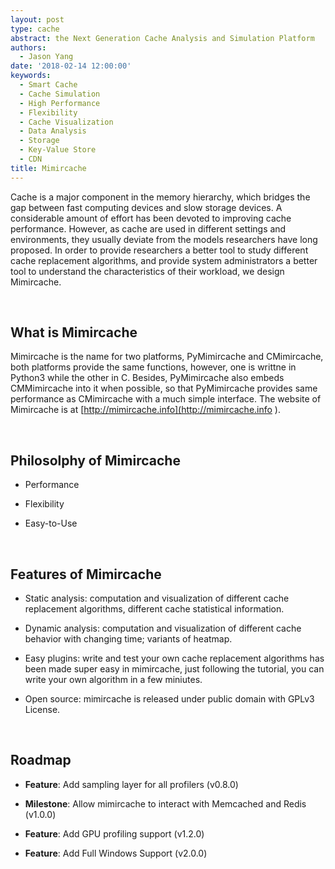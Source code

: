 ```yaml
---
layout: post
type: cache
abstract: the Next Generation Cache Analysis and Simulation Platform
authors:
  - Jason Yang
date: '2018-02-14 12:00:00'
keywords:
  - Smart Cache
  - Cache Simulation
  - High Performance
  - Flexibility
  - Cache Visualization
  - Data Analysis
  - Storage
  - Key-Value Store
  - CDN
title: Mimircache
---
```


Cache is a major component in the memory hierarchy, which bridges the gap
between fast computing devices and slow storage devices. A considerable amount
of effort has been devoted to improving cache performance. However, as cache are
used in different settings and environments, they usually deviate from the
models researchers have long proposed. In order to provide researchers a better
tool to study different cache replacement algorithms, and provide system
administrators a better tool to understand the characteristics of their
workload, we design Mimircache.

 

What is Mimircache
-------------------

Mimircache is the name for two platforms, PyMimircache and CMimircache, both
platforms provide the same functions, however, one is writtne in Python3 while
the other in C. Besides, PyMimircache also embeds CMMimircache into it when
possible, so that PyMimircache provides same performance as CMimircache with a
much simple interface. The website of Mimircache is at
[http://mimircache.info](http://mimircache.info ).

 

Philosolphy of Mimircache
--------------------------

-   Performance

-   Flexibility

-   Easy-to-Use

 

Features of Mimircache
-----------------------

-   Static analysis: computation and visualization of different cache
    replacement algorithms, different cache statistical information.

-   Dynamic analysis: computation and visualization of different cache behavior
    with changing time; variants of heatmap.

-   Easy plugins: write and test your own cache replacement algorithms has been
    made super easy in mimircache, just following the tutorial, you can write
    your own algorithm in a few miniutes.

-   Open source: mimircache is released under public domain with GPLv3 License.

 

Roadmap
--------

-   **Feature**: Add sampling layer for all profilers (v0.8.0)

-   **Milestone**: Allow mimircache to interact with Memcached and Redis
    (v1.0.0)

-   **Feature**: Add GPU profiling support (v1.2.0)

-   **Feature**: Add Full Windows Support (v2.0.0)  

 
